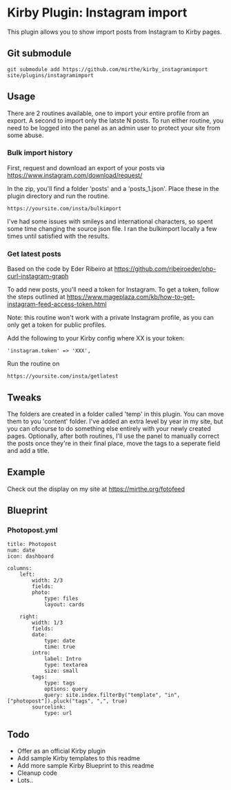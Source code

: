 # Kirby Plugin: Instagram import

This plugin allows you to show import posts from Instagram to Kirby pages.

## Git submodule

```
git submodule add https://github.com/mirthe/kirby_instagramimport site/plugins/instagramimport
```

## Usage

There are 2 routines available, one to import your entire profile from an export. A second to import only the latste N posts. To run either routine, you need to be logged into the panel as an admin user to protect your site from some abuse.

### Bulk import history

First, request and download an export of your posts via
https://www.instagram.com/download/request/

In the zip, you'll find a folder 'posts' and a 'posts_1.json'.
Place these in the plugin directory and run the routine.

    https://yoursite.com/insta/bulkimport

I've had some issues with smileys and international characters, so spent some time changing the source json file. I ran the bulkimport locally a few times until satisfied with the results. 

### Get latest posts

Based on the code by Eder Ribeiro at
https://github.com/ribeiroeder/php-curl-instagram-graph

To add new posts, you'll need a token for Instagram. To get a token, follow the steps outlined at
https://www.mageplaza.com/kb/how-to-get-instagram-feed-access-token.html

Note: this routine won't work with a private Instagram profile, as you can only get a token for public profiles.

Add the following to your Kirby config where XX is your token:
    
    'instagram.token' => 'XXX',

Run the routine on

    https://yoursite.com/insta/getlatest

## Tweaks

The folders are created in a folder called 'temp' in this plugin. You can move them to you 'content' folder. I've added an extra level by year in my site, but you can ofcourse to do something else entirely with your newly created pages. Optionally, after both routines, I'll use the panel to manually correct the posts once they're in their final place, move the tags to a seperate field and add a title. 

## Example 

Check out the display on my site at
https://mirthe.org/fotofeed

## Blueprint

### Photopost.yml

    title: Photopost
    num: date
    icon: dashboard

    columns:
        left:
            width: 2/3
            fields:
            photo:
                type: files
                layout: cards

        right:
            width: 1/3
            fields:
            date:
                type: date
                time: true
            intro:
                label: Intro
                type: textarea
                size: small
            tags:
                type: tags
                options: query
                query: site.index.filterBy("template", "in", ["photopost"]).pluck("tags", ",", true)
            sourcelink:
                type: url

## Todo

- Offer as an official Kirby plugin
- Add sample Kirby templates to this readme
- Add more sample Kirby Blueprint to this readme
- Cleanup code
- Lots..
